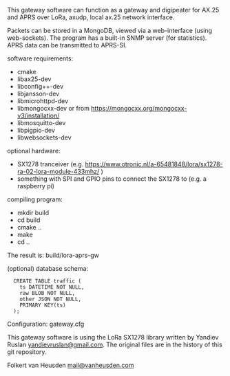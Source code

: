 This gateway software can function as a gateway and digipeater for AX.25
and APRS over LoRa, axudp, local ax.25 network interface.

Packets can be stored in a MongoDB, viewed via a web-interface (using
web-sockets). The program has a built-in SNMP server (for statistics).
APRS data can be transmitted to APRS-SI.

software requirements:
* cmake
* libax25-dev
* libconfig++-dev
* libjansson-dev
* libmicrohttpd-dev
* libmongocxx-dev      or from https://mongocxx.org/mongocxx-v3/installation/
* libmosquitto-dev
* libpigpio-dev
* libwebsockets-dev

optional hardware:
* SX1278 tranceiver (e.g. https://www.otronic.nl/a-65481848/lora/sx1278-ra-02-lora-module-433mhz/ )
* something with SPI and GPIO pins to connect the SX1278 to (e.g. a raspberry pi)


compiling program:
* mkdir build
* cd build
* cmake ..
* make
* cd ..

The result is: build/lora-aprs-gw


(optional) database schema:

```
  CREATE TABLE traffic (
    ts DATETIME NOT NULL,
    raw BLOB NOT NULL,
    other JSON NOT NULL,
    PRIMARY KEY(ts)
  );
```

Configuration: gateway.cfg 


This gateway software is using the LoRa SX1278 library
written by Yandiev Ruslan <yandievruslan@gmail.com>.
The original files are in the history of this git repository.

Folkert van Heusden <mail@vanheusden.com>
